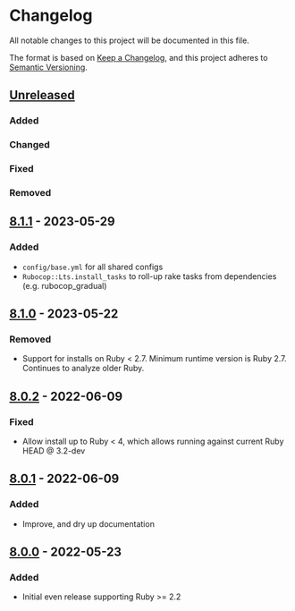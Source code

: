 # Changelog
All notable changes to this project will be documented in this file.

The format is based on [Keep a Changelog](https://keepachangelog.com/en/1.0.0/),
and this project adheres to [Semantic Versioning](https://semver.org/spec/v2.0.0.html).

## [Unreleased]
### Added
### Changed
### Fixed
### Removed

## [8.1.1] - 2023-05-29
### Added
- `config/base.yml` for all shared configs
- `Rubocop::Lts.install_tasks` to roll-up rake tasks from dependencies (e.g. rubocop_gradual)

## [8.1.0] - 2023-05-22
### Removed
- Support for installs on Ruby < 2.7. Minimum runtime version is Ruby 2.7.  Continues to analyze older Ruby.

## [8.0.2] - 2022-06-09
### Fixed
- Allow install up to Ruby < 4, which allows running against current Ruby HEAD @ 3.2-dev

## [8.0.1] - 2022-06-09
### Added
- Improve, and dry up documentation

## [8.0.0] - 2022-05-23
### Added
- Initial even release supporting Ruby >= 2.2

[Unreleased]: https://github.com/rubocop-lts/rubocop-lts/compare/v8.1.1...HEAD
[8.1.1]: https://github.com/rubocop-lts/rubocop-lts/compare/v8.1.0...v8.1.1
[8.1.0]: https://github.com/rubocop-lts/rubocop-lts/compare/v8.0.2...v8.1.0
[8.0.2]: https://github.com/rubocop-lts/rubocop-lts/compare/v8.0.1...v8.0.2
[8.0.1]: https://github.com/rubocop-lts/rubocop-lts/compare/v8.0.0...v8.0.1
[8.0.0]: https://gitlab.com/rubocop-lts/rubocop-lts/-/tags/v8.0.0
